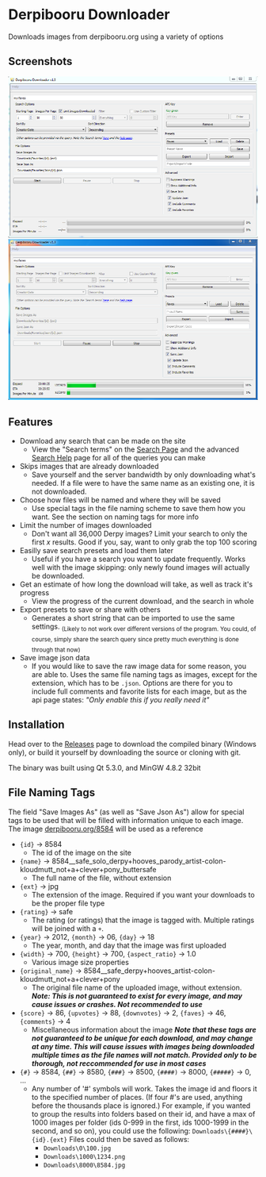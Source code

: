 # Derpibooru Downloader
Downloads images from derpibooru.org using a variety of options

## Screenshots
![Main Window](/Screenshots/MainWindow.png?raw=true)
![Main Window](/Screenshots/Running.png?raw=true)

## Features
* Download any search that can be made on the site
  * View the "Search terms" on the [Search Page](https://derpibooru.org/search) and the advanced [Search Help]() page for all of the queries you can make
* Skips images that are already downloaded
  * Save yourself and the server bandwidth by only downloading what's needed. If a file were to have the same name as an existing one, it is not downloaded.
* Choose how files will be named and where they will be saved
  * Use special tags in the file naming scheme to save them how you want. See the section on naming tags for more info
* Limit the number of images downloaded
  * Don't want all 36,000 Derpy images? Limit your search to only the first *x* results. Good if you, say, want to only grab the top 100 scoring
* Easilly save search presets and load them later
  * Useful if you have a search you want to update frequently. Works well with the image skipping: only newly found images will actually be downloaded.
* Get an estimate of how long the download will take, as well as track it's progress
  * View the progress of the current download, and the search in whole
* Export presets to save or share with others
  * Generates a short string that can be imported to use the same settings. <sub>(Likely to not work over different versions of the program. You could, of course, simply share the search query since pretty much everything is done through that now)</sub>
* Save image json data
  * If you would like to save the raw image data for some reason, you are able to. Uses the same file naming tags as images, except for the extension, which has to be ```.json```. Options are there for you to include full comments and favorite lists for each image, but as the api page states: *"Only enable this if you really need it"*

## Installation
Head over to the [Releases](../../releases) page to download the compiled binary (Windows only), or build it yourself by downloading the source or cloning with git.

The binary was built using Qt 5.3.0, and MinGW 4.8.2 32bit

## File Naming Tags
The field "Save Images As" (as well as "Save Json As") allow for special tags to be used that will be filled with information unique to each image. The image [derpibooru.org/8584](https://derpibooru.org/8584) will be used as a reference

* ```{id}``` -> 8584
  * The id of the image on the site
* ```{name}``` -> 8584__safe_solo_derpy+hooves_parody_artist-colon-kloudmutt_not+a+clever+pony_buttersafe
  * The full name of the file, without extension
* ```{ext}``` -> jpg
  * The extension of the image. Required if you want your downloads to be the proper file type
* ```{rating}``` -> safe
  * The rating (or ratings) that the image is tagged with. Multiple ratings will be joined with a ```+```.
* ```{year}``` -> 2012, ```{month}``` -> 06, ```{day}``` -> 18
  * The year, month, and day that the image was first uploaded
* ```{width}``` -> 700, ```{height}``` -> 700, ```{aspect_ratio}``` -> 1.0
  * Various image size properties
* ```{original_name}``` -> 8584__safe_derpy+hooves_artist-colon-kloudmutt_not+a+clever+pony
  * The original file name of the uploaded image, without extension. ***Note: This is not guaranteed to exist for every image, and may cause issues or crashes. Not recommended to use***
* ```{score}``` -> 86, ```{upvotes}``` -> 88, ```{downvotes}``` -> 2, ```{faves}``` -> 46, ```{comments}``` -> 4
  * Miscellaneous information about the image ***Note that these tags are not guaranteed to be unique for each download, and may change at any time. This will cause issues with images being downloaded multiple times as the file names will not match. Provided only to be thorough, not reccommended for use in most cases***
* ```{#}``` -> 8584, ```{##}``` -> 8580, ```{###}``` -> 8500, ```{####)``` -> 8000, ```{#####}``` -> 0, ...
  * Any number of '#' symbols will work. Takes the image id and floors it to the specified number of places. (If four #'s are used, anything before the thousands place is ignored.) For example, if you wanted to group the results into folders based on their id, and have a max of 1000 images per folder (ids 0-999 in the first, ids 1000-1999 in the second, and so on), you could use the following: ```Downloads\{####}\{id}.{ext}``` Files could then be saved as follows:
    * ```Downloads\0\100.jpg```
    * ```Downloads\1000\1234.png```
    * ```Downloads\8000\8584.jpg```
